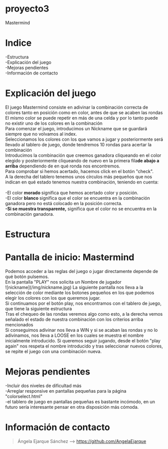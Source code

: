 # proyecto3
Mastermind
# Indice
-Estructura</br>
-Explicación del juego</br>
-Mejoras pendientes</br>
-Información de contacto</br>


# Explicación del juego

<p>El juego Mastermind consiste en adivinar la combinación correcta de colores tanto en posición como en color, antes de que se acaben las rondas </br>
    El mismo color se puede repetir en más de una celda y por lo tanto puede no existir uno de los colores en la combinación</br>
    Para comenzar el juego, introducimos un Nickname que se guardará siempre que no volvamos al index. </br>
    Seleccionamos los colores con los que vamos a jugar y posteriormente será llevado al tablero de juego, donde tendremos 10 rondas para acertar la combinación</br>
    Introducimos la combinación que creemos ganadora cliqueando en el color elegido y posteriormente cliqueando de nuevo en la primera fila<strong>de abajo a arriba</strong> dependiendo de en qué ronda nos encontremos.</br>Para comprobar si hemos acertado, hacemos click en el botón "check".</br>
    A la derecha del tablero tenemos unos círculos más pequeños que nos indican en qué estado tenemos nuestra combinación, teniendo en cuenta:</br>
    </br> -El color <strong>morado </strong> significa que hemos acertado color y posición.</br>
    -El color <strong>blanco </strong> significa que el color se encuentra en la combinación ganadora pero no está colocado en la posición correcta.</br>
    <strong>-Si se muestra transparente,</strong> significa que el color no se encuentra en la combinación ganadora.  
</p>

# Estructura
<h1>Pantalla de inicio: Mastermind</h1> 
<p>Podemos acceder a las reglas del juego o jugar directamente depende de qué botón pulsemos.</br>
    En la pantalla "PLAY" nos solicita un Nombre de jugador</br>![nickname](/img/nickname.jpg)
    La siguiente pantalla nos lleva a la selección de color mediante los botones pequeños en los que podemos elegir los colores con los que queremos jugar.</br>
    Si continuamos por el botón play, nos encontramos con el tablero de juego, que tiene la siguiente estructura</br>
    Tras el chequeo de las rondas veremos algo como esto, a la derecha vemos señalado el estado de nuestra combinación con los criterios arriba mencionados</br>
    Si conseguimos adivinar nos lleva a WIN y si se acaban las rondas y no lo adivinamos, nos lleva a LOOSE en los cuales se muestra el nombre inicialmente introducido. Si queremos seguir jugando, desde el botón "play again" nos respeta el nombre introducido y tras seleccionar nuevos colores, se repite el juego con una combinación nueva.
</p>

# Mejoras pendientes
-Incluir dos niveles de dificultad más</br>
-Arreglar responsive en pantallas pequeñas para la página "colorselect.html"</br>
-el tablero de juego en pantallas pequeñas es bastante incómodo, en un futuro sería interesante pensar en otra disposición más cómoda.

# Información de contacto
>Ángela Ejarque Sánchez --> https://github.com/AngelaEjarque